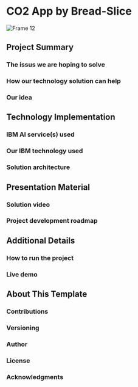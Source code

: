 # CO2 App by Bread-Slice
![Frame 12](https://github.com/GovanDBT/CO2/assets/62579660/a5ff66d5-fbe5-41f8-b0fb-c7dd3519602b)

## Project Summary
### The issus we are hoping to solve
### How our technology solution can help
### Our idea

## Technology Implementation
### IBM AI service(s) used
### Our IBM technology used
### Solution architecture

## Presentation Material 
### Solution video
### Project development roadmap

## Additional Details
### How to run the project
### Live demo

## About This Template
### Contributions
### Versioning
### Author
### License
### Acknowledgments

